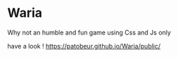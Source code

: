 # Waria
Why not an humble and fun game using Css and Js only

have a look !
https://patobeur.github.io/Waria/public/

